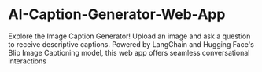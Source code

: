 # AI-Caption-Generator-Web-App
Explore the Image Caption Generator! Upload an image and ask a question to receive descriptive captions. Powered by LangChain and Hugging Face's Blip Image Captioning model, this web app offers seamless conversational interactions

